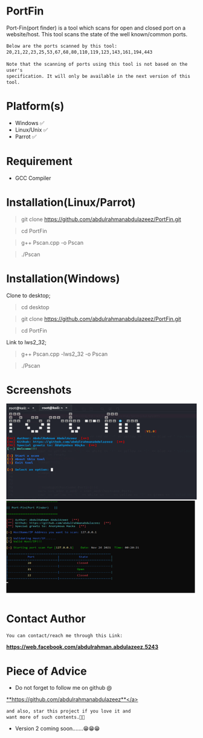# PortFin
Port-Fin(port finder) is a tool which scans for open and closed port on a website/host. This tool scans the state of the well known/common ports.
```
Below are the ports scanned by this tool:
20,21,22,23,25,53,67,68,80,110,119,123,143,161,194,443

Note that the scanning of ports using this tool is not based on the user's 
specification. It will only be available in the next version of this tool.
```

# Platform(s)
* Windows  ✅
* Linux/Unix    ✅
* Parrot    ✅

# Requirement
* GCC Compiler

# Installation(Linux/Parrot)
>git clone https://github.com/abdulrahmanabdulazeez/PortFin.git

>cd PortFin

>g++ Pscan.cpp -o Pscan

>./Pscan

# Installation(Windows)
Clone to desktop;
>cd desktop

>git clone https://github.com/abdulrahmanabdulazeez/PortFin.git

>cd PortFin

Link to lws2_32;

>g++ Pscan.cpp -lws2_32 -o Pscan

>./Pscan

# Screenshots
![1](pic/p1.png)
![3](pic/p3.png)

# Contact Author
```
You can contact/reach me through this Link:
```
**https://web.facebook.com/abdulrahman.abdulazeez.5243**

# Piece of Advice

* Do not forget to follow me on github @

<a href="https://github.com/abdulrahmanabdulazeez">**https://github.com/abdulrahmanabdulazeez**</a>
```
and also, star this project if you love it and 
want more of such contents.🙏🙏
```
* Version 2 coming soon.......😁😁😁











